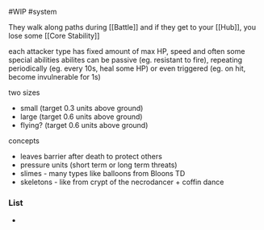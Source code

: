 #WIP 
#system 

They walk along paths during [[Battle]] and if they get to your [[Hub]], you lose some [[Core Stability]]

each attacker type has fixed amount of max HP, speed and often some special abilities
abilites can be passive (eg. resistant to fire), repeating periodically (eg. every 10s, heal some HP) or even triggered (eg. on hit, become invulnerable for 1s)

two sizes
- small (target 0.3 units above ground)
- large (target 0.6 units above ground)
- flying? (target 0.6 units above ground)

concepts
- leaves barrier after death to protect others
- pressure units (short term or long term threats) 
- slimes - many types like balloons from Bloons TD
- skeletons - like from crypt of the necrodancer + coffin dance

### List
- 